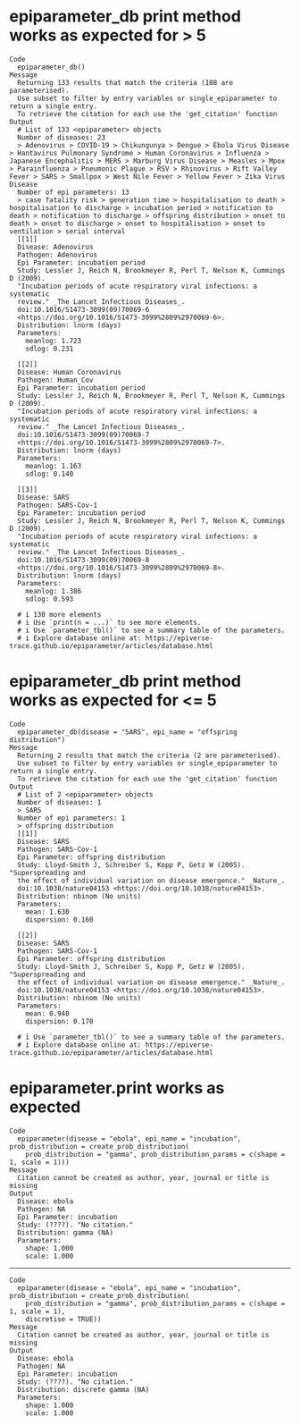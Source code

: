 # epiparameter_db print method works as expected for > 5 <epiparameter>

    Code
      epiparameter_db()
    Message
      Returning 133 results that match the criteria (108 are parameterised). 
      Use subset to filter by entry variables or single_epiparameter to return a single entry. 
      To retrieve the citation for each use the 'get_citation' function
    Output
      # List of 133 <epiparameter> objects
      Number of diseases: 23
      > Adenovirus > COVID-19 > Chikungunya > Dengue > Ebola Virus Disease > Hantavirus Pulmonary Syndrome > Human Coronavirus > Influenza > Japanese Encephalitis > MERS > Marburg Virus Disease > Measles > Mpox > Parainfluenza > Pneumonic Plague > RSV > Rhinovirus > Rift Valley Fever > SARS > Smallpox > West Nile Fever > Yellow Fever > Zika Virus Disease
      Number of epi parameters: 13
      > case fatality risk > generation time > hospitalisation to death > hospitalisation to discharge > incubation period > notification to death > notification to discharge > offspring distribution > onset to death > onset to discharge > onset to hospitalisation > onset to ventilation > serial interval
      [[1]]
      Disease: Adenovirus
      Pathogen: Adenovirus
      Epi Parameter: incubation period
      Study: Lessler J, Reich N, Brookmeyer R, Perl T, Nelson K, Cummings D (2009).
      "Incubation periods of acute respiratory viral infections: a systematic
      review." _The Lancet Infectious Diseases_.
      doi:10.1016/S1473-3099(09)70069-6
      <https://doi.org/10.1016/S1473-3099%2809%2970069-6>.
      Distribution: lnorm (days)
      Parameters:
        meanlog: 1.723
        sdlog: 0.231
      
      [[2]]
      Disease: Human Coronavirus
      Pathogen: Human_Cov
      Epi Parameter: incubation period
      Study: Lessler J, Reich N, Brookmeyer R, Perl T, Nelson K, Cummings D (2009).
      "Incubation periods of acute respiratory viral infections: a systematic
      review." _The Lancet Infectious Diseases_.
      doi:10.1016/S1473-3099(09)70069-7
      <https://doi.org/10.1016/S1473-3099%2809%2970069-7>.
      Distribution: lnorm (days)
      Parameters:
        meanlog: 1.163
        sdlog: 0.140
      
      [[3]]
      Disease: SARS
      Pathogen: SARS-Cov-1
      Epi Parameter: incubation period
      Study: Lessler J, Reich N, Brookmeyer R, Perl T, Nelson K, Cummings D (2009).
      "Incubation periods of acute respiratory viral infections: a systematic
      review." _The Lancet Infectious Diseases_.
      doi:10.1016/S1473-3099(09)70069-8
      <https://doi.org/10.1016/S1473-3099%2809%2970069-8>.
      Distribution: lnorm (days)
      Parameters:
        meanlog: 1.386
        sdlog: 0.593
      
      # i 130 more elements
      # i Use `print(n = ...)` to see more elements.
      # i Use `parameter_tbl()` to see a summary table of the parameters.
      # i Explore database online at: https://epiverse-trace.github.io/epiparameter/articles/database.html

# epiparameter_db print method works as expected for <= 5 <epiparameter>

    Code
      epiparameter_db(disease = "SARS", epi_name = "offspring distribution")
    Message
      Returning 2 results that match the criteria (2 are parameterised). 
      Use subset to filter by entry variables or single_epiparameter to return a single entry. 
      To retrieve the citation for each use the 'get_citation' function
    Output
      # List of 2 <epiparameter> objects
      Number of diseases: 1
      > SARS
      Number of epi parameters: 1
      > offspring distribution
      [[1]]
      Disease: SARS
      Pathogen: SARS-Cov-1
      Epi Parameter: offspring distribution
      Study: Lloyd-Smith J, Schreiber S, Kopp P, Getz W (2005). "Superspreading and
      the effect of individual variation on disease emergence." _Nature_.
      doi:10.1038/nature04153 <https://doi.org/10.1038/nature04153>.
      Distribution: nbinom (No units)
      Parameters:
        mean: 1.630
        dispersion: 0.160
      
      [[2]]
      Disease: SARS
      Pathogen: SARS-Cov-1
      Epi Parameter: offspring distribution
      Study: Lloyd-Smith J, Schreiber S, Kopp P, Getz W (2005). "Superspreading and
      the effect of individual variation on disease emergence." _Nature_.
      doi:10.1038/nature04153 <https://doi.org/10.1038/nature04153>.
      Distribution: nbinom (No units)
      Parameters:
        mean: 0.940
        dispersion: 0.170
      
      # i Use `parameter_tbl()` to see a summary table of the parameters.
      # i Explore database online at: https://epiverse-trace.github.io/epiparameter/articles/database.html

# epiparameter.print works as expected

    Code
      epiparameter(disease = "ebola", epi_name = "incubation", prob_distribution = create_prob_distribution(
        prob_distribution = "gamma", prob_distribution_params = c(shape = 1, scale = 1)))
    Message
      Citation cannot be created as author, year, journal or title is missing
    Output
      Disease: ebola
      Pathogen: NA
      Epi Parameter: incubation
      Study: (????). "No citation."
      Distribution: gamma (NA)
      Parameters:
        shape: 1.000
        scale: 1.000

---

    Code
      epiparameter(disease = "ebola", epi_name = "incubation", prob_distribution = create_prob_distribution(
        prob_distribution = "gamma", prob_distribution_params = c(shape = 1, scale = 1),
        discretise = TRUE))
    Message
      Citation cannot be created as author, year, journal or title is missing
    Output
      Disease: ebola
      Pathogen: NA
      Epi Parameter: incubation
      Study: (????). "No citation."
      Distribution: discrete gamma (NA)
      Parameters:
        shape: 1.000
        scale: 1.000

